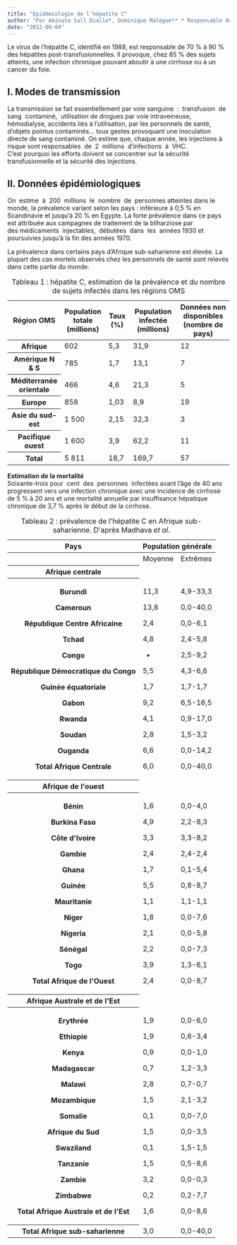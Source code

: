 ```yaml
---
title: "Epidémiologie de l'hépatite C"
author: "Par Aminata Sall Diallo*, Dominique Malègue** * Responsable du PNLH (Programme National de Lutte contre les Hépatites) au Ministère de la Santé du Sénégal. Professeur de physiologie et de biologie à l'UCAD (Université Cheikh Anta Diop) de Dakar. Coordinatrice de l'initiative panafricaine sur les hépatites. ** Médecin, Paris, France."
date: "2012-09-04"
---
```


<div class="teaser"><p>Le virus de l’hépatite C, identifié en 1988, est responsable de 70 % à 90 % des hépatites post-transfusionnelles. Il provoque, chez 85 % des sujets atteints, une infection chronique pouvant aboutir à une cirrhose ou à un cancer du foie.</p></div>

## I. Modes de transmission

La transmission se fait essentiellement par voie sanguine  :  transfusion  de  sang  contaminé,  utilisation de drogues par voie intraveineuse, hémodialyse, accidents liés à l’utilisation, par les personnels de santé,  
d’objets pointus contaminés… tous gestes provoquant une inoculation directe de sang contaminé. On estime que, chaque année, les injections à risque sont responsables  de  2  millions  d’infections  à  VHC.  C’est pourquoi les efforts doivent se concentrer sur la sécurité transfusionnelle et la sécurité des injections.

## II. Données épidémiologiques 

On  estime  à  200  millions  le  nombre  de  personnes atteintes dans le monde, la prévalence variant selon les pays : inférieure à 0,5 % en Scandinavie et jusqu’à 20 % en Egypte. La forte prévalence dans ce pays est attribuée aux campagnes de traitement de la bilharziose par des médicaments  injectables,  débutées  dans  les  années 1930 et poursuivies jusqu’à la fin des années 1970.

La prévalence dans certains pays d’Afrique sub-saharienne est élevée. La plupart des cas mortels observés chez les personnels de santé sont relevés dans cette partie du monde.

<table>
<caption>Tableau 1 : hépatite C, estimation de la prévalence et du nombre de sujets infectés dans les régions OMS</caption>

<thead>

<tr>

<th class="rteleft" scope="row" style="width: 97px; ">Région OMS</th>

<th scope="col" style="width: 70px; ">Population totale  
(millions)</th>

<th scope="col">Taux (%)</th>

<th scope="col">Population infectée  
(millions)</th>

<th scope="col">Données  
non disponibles  
(nombre de pays)</th>

</tr>

</thead>

<tbody>

<tr>

<th class="rteleft" scope="row" style="width: 101px; ">Afrique</th>

<td class="rtecenter" style="width: 74px; ">602</td>

<td class="rtecenter" style="">5,3</td>

<td class="rtecenter" style="">31,9</td>

<td class="rtecenter" style="">12</td>

</tr>

<tr>

<th class="rteleft" scope="row" style="width: 101px; ">Amérique N & S</th>

<td class="rtecenter" style="width: 74px; ">785</td>

<td class="rtecenter" style="">1,7</td>

<td class="rtecenter" style="">13,1</td>

<td class="rtecenter" style="">7</td>

</tr>

<tr>

<th class="rteleft" scope="row" style="width: 101px; ">Méditerranée orientale</th>

<td class="rtecenter" style="width: 74px; ">466</td>

<td class="rtecenter" style="">4,6</td>

<td class="rtecenter">21,3</td>

<td class="rtecenter">5</td>

</tr>

<tr>

<th class="rteleft" scope="row" style="width: 101px; ">Europe</th>

<td class="rtecenter" style="width: 74px; ">858</td>

<td class="rtecenter" style="">1,03</td>

<td class="rtecenter" style="">8,9</td>

<td class="rtecenter" style="">19</td>

</tr>

<tr>

<th class="rteleft" scope="row" style="width: 101px; ">Asie du sud-est</th>

<td class="rtecenter" style="width: 74px; ">1 500</td>

<td class="rtecenter" style="">2,15</td>

<td class="rtecenter" style="">32,3</td>

<td class="rtecenter" style="">3</td>

</tr>

<tr>

<th class="rteleft" scope="row" style="width: 101px; ">Pacifique ouest</th>

<td class="rtecenter" style="width: 74px; ">1 600</td>

<td class="rtecenter" style="">3,9</td>

<td class="rtecenter" style="">62,2</td>

<td class="rtecenter" style="">11</td>

</tr>

<tr>

<th class="rteleft" scope="row" style="width: 101px; ">Total</th>

<td class="rtecenter" style="width: 74px; ">5 811</td>

<td class="rtecenter" style="">18,7</td>

<td class="rtecenter" style="">169,7</td>

<td class="rtecenter" style="">57</td>

</tr>

</tbody>

</table>

**Estimation de la mortalité**  
Soixante-trois pour  cent  des  personnes  infectées avant l’âge de 40 ans progressent vers une infection chronique avec une incidence de cirrhose de 5 % à 20 ans et une mortalité annuelle par insuffisance hépatique chronique de 3,7 % après le début de la cirrhose.

<table>
<caption>Tableau 2 : prévalence de l'hépatite C en Afrique sub-saharienne.  
D'après Madhava <em>et al</em>.</caption>

<thead>

<tr>

<th scope="row">Pays</th>

<th colspan="2" rowspan="1" scope="col">Population générale</th>

</tr>

</thead>

<tbody>

<tr>

<th scope="row"> </th>

<td class="rtecenter" style="">Moyenne</td>

<td class="rtecenter" style="">Extrêmes</td>

</tr>

<tr>

<th class="rteleft" scope="row" style="">Afrique centrale</th>

<td class="rtecenter" style=""> </td>

<td class="rtecenter" style=""> </td>

</tr>

<tr>

<th class="rteleft" scope="row" style="">

Burundi

Cameroun

République Centre Africaine

Tchad

Congo

République Démocratique du Congo

Guinée équatoriale

Gabon

Rwanda

Soudan

Ouganda

Total Afrique Centrale

</th>

<td>

11,3

13,8

2,4

4,8

-

5,5

1,7

9,2

4,1

2,8

6,6

6,0

</td>

<td>

4,9-33,3

0,0-40,0

0,0-6,1

2,4-5,8

2,5-9,2

4,3-6,6

1,7-1,7

6,5-16,5

0,9-17,0

1,5-3,2

0,0-14,2

0,0-40,0

</td>

</tr>

<tr>

<th class="rteleft" scope="row" style="">Afrique de l'ouest</th>

<td> </td>

<td> </td>

</tr>

<tr>

<th class="rteleft" scope="row" style="">

Bénin

Burkina Faso

Côte d'Ivoire

Gambie

Ghana

Guinée

Mauritanie

Niger

Nigeria

Sénégal

Togo

Total Afrique de l'Ouest

</th>

<td>

1,6

4,9

3,3

2,4

1,7

5,5

1,1

1,8

2,1

2,2

3,9

2,4

</td>

<td>

0,0-4,0

2,2-8,3

3,3-8,2

2,4-2,4

0,1-5,4

0,8-8,7

1,1-1,1

0,0-7,6

0,0-5,8

0,0-7,3

1,3-6,1

0,0-8,7

</td>

</tr>

<tr>

<th class="rteleft" scope="row" style="">Afrique Australe et de l'Est</th>

<td> </td>

<td> </td>

</tr>

<tr>

<th class="rteleft" scope="row" style="">

Erythrée

Ethiopie

Kenya

Madagascar

Malawi

Mozambique

Somalie

Afrique du Sud

Swaziland

Tanzanie

Zambie

Zimbabwe

Total Afrique Australe et de l'Est

</th>

<td>

1,9

1,9

0,9

0,7

2,8

1,5

0,1

1,5

0,1

1,5

3,2

0,2

1,6

</td>

<td>

0,0-6,0

0,6-3,4

0,0-1,0

1,2-3,3

0,7-0,7

2,1-3,2

0,0-7,0

0,0-3,5

1,5-1,5

0,5-8,6

0,0-0,3

0,2-7,7

0,0-8,6

</td>

</tr>

<tr>

<th scope="row">Total Afrique sub-saharienne</th>

<td>3,0</td>

<td class="rtecenter" style="">0,0-40,0</td>

</tr>

</tbody>

</table>